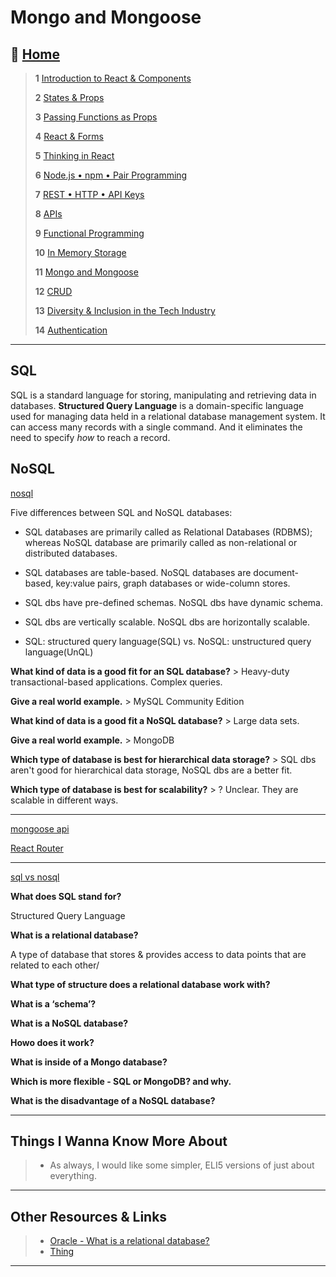 # Mongo and Mongoose

## 🏡 [**Home**](https://mistidinzy.github.io/ReadingNotes/)

> **1** [Introduction to React & Components](/read01.md)
>
> **2** [States & Props](/read02.md)
>
> **3** [Passing Functions as Props](/read03.md)
>
> **4** [React & Forms](/read04.md)
>
> **5** [Thinking in React](/read05.md)
>
> **6** [Node.js • npm • Pair Programming](/read06.md)
>
> **7** [REST • HTTP • API Keys](/read07.md)
>
> **8** [APIs](/read08.md)
>
> **9** [Functional Programming](/read09.md)
>
> **10** [In Memory Storage](/read10.md)
>
> **11** [Mongo and Mongoose](/read11.md)
>
> **12** [CRUD](/read12.md)
>
> **13** [Diversity & Inclusion in the Tech Industry](/read13.md)
>
> **14** [Authentication](/read14.md)

_____

## SQL

SQL is a standard language for storing, manipulating and retrieving data in databases. **Structured Query Language** is a domain-specific language used for managing data held in a relational database management system. It can access many records with a single command. And it eliminates the need to specify *how* to reach a record.

## NoSQL

[nosql](https://www.thegeekstuff.com/2014/01/sql-vs-nosql-db/?utm_source=tuicool)

Five differences between SQL and NoSQL databases:

- SQL databases are primarily called as Relational Databases (RDBMS); whereas NoSQL database are primarily called as non-relational or distributed databases.

- SQL databases are table-based. NoSQL databases are document-based, key:value pairs, graph databases or wide-column stores.

- SQL dbs have pre-defined schemas. NoSQL dbs have dynamic schema.

- SQL dbs are vertically scalable. NoSQL dbs are horizontally scalable.

- SQL: structured query language(SQL) vs. NoSQL: unstructured query language(UnQL)

**What kind of data is a good fit for an SQL database?**
    > Heavy-duty transactional-based applications. Complex queries.

**Give a real world example.**
    > MySQL Community Edition

**What kind of data is a good fit a NoSQL database?**
    > Large data sets.

**Give a real world example.**
    > MongoDB

**Which type of database is best for hierarchical data storage?**
    > SQL dbs aren't good for hierarchical data storage, NoSQL dbs are a better fit.

**Which type of database is best for scalability?**
    > ? Unclear. They are scalable in different ways.

_____

[mongoose api](https://mongoosejs.com/docs/api.html#Model)

[React Router](https://reactrouter.com/web/api/BrowserRouter)

_____

[sql vs nosql](https://www.youtube.com/watch?v=ZS_kXvOeQ5Y)

**What does SQL stand for?**

Structured Query Language

**What is a relational database?**

A type of database that stores & provides access to data points that are related to each other/

**What type of structure does a relational database work with?**


**What is a ‘schema’?**


**What is a NoSQL database?**


**Howo does it work?**


**What is inside of a Mongo database?**


**Which is more flexible - SQL or MongoDB? and why.**


**What is the disadvantage of a NoSQL database?**

_____

## Things I Wanna Know More About

> * As always, I would like some simpler, ELI5 versions of just about everything.

_____

## Other Resources & Links

> * [Oracle - What is a relational database?](https://www.oracle.com/database/what-is-a-relational-database/)
> * [Thing](Link)

_____

